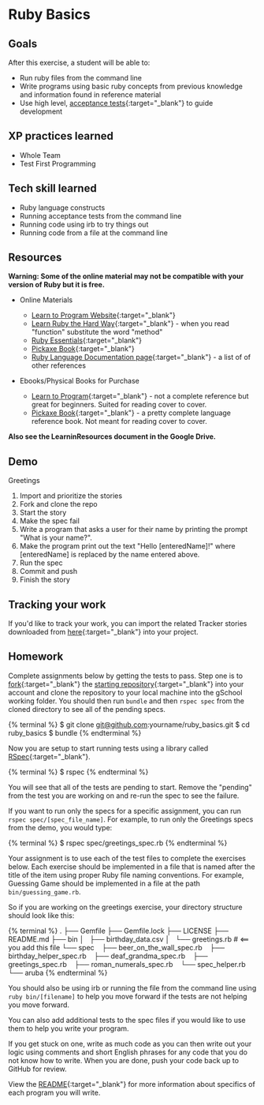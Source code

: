 # Ruby Basics

## Goals

After this exercise, a student will be able to:

* Run ruby files from the command line
* Write programs using basic ruby concepts from previous knowledge and information found in reference material
* Use high level, [acceptance tests](http://www.extremeprogramming.org/rules/functionaltests.html){:target="_blank"} to guide development

## XP practices learned

* Whole Team
* Test First Programming

## Tech skill learned

* Ruby language constructs
* Running acceptance tests from the command line
* Running code using irb to try things out
* Running code from a file at the command line

## Resources

**Warning: Some of the online material may not be compatible with your version of Ruby but it is free.**

* Online Materials
    * [Learn to Program Website](http://pine.fm/LearnToProgram/){:target="_blank"}
    * [Learn Ruby the Hard Way](http://ruby.learncodethehardway.org/){:target="_blank"} - when you read "function" substitute the word "method"
    * [Ruby Essentials](http://www.techotopia.com/index.php/Ruby_Essentials){:target="_blank"}
    * [Pickaxe Book](http://ruby-doc.com/docs/ProgrammingRuby/){:target="_blank"}
    * [Ruby Language Documentation page](https://www.ruby-lang.org/en/documentation/){:target="_blank"} - a list of of other references

* Ebooks/Physical Books for Purchase
    * [Learn to Program](http://pragprog.com/book/ltp2/learn-to-program){:target="_blank"} - not a complete reference but great for beginners. Suited for reading cover to cover.
    * [Pickaxe Book](http://pragprog.com/book/ruby4/programming-ruby-1-9-2-0){:target="_blank"} - a pretty complete language reference book. Not meant for reading cover to cover.

**Also see the LearninResources document in the Google Drive.**

## Demo

Greetings

1. Import and prioritize the stories
1. Fork and clone the repo
1. Start the story
1. Make the spec fail
1. Write a program that asks a user for their name by printing the prompt "What is your name?".
1. Make the program print out the text "Hello [enteredName]!" where [enteredName] is replaced by the
name entered above.
1. Run the spec
1. Commit and push
1. Finish the story

## Tracking your work

If you'd like to track your work, you can
import the related Tracker stories downloaded from
[here](http://students.gschool.it/trackerStories/rubyBasicsStories.csv){:target="_blank"} into your project.

## Homework

Complete assignments below by getting the tests to pass. Step one is to [fork](https://help.github.com/articles/fork-a-repo){:target="_blank"}
the [starting repository](https://github.com/gSchool/ruby_basics){:target="_blank"} into your account and clone the repository to your local machine
into the gSchool working folder. You should then run `bundle` and then `rspec spec` from the cloned directory to see all of the pending specs.

{% terminal %}
$ git clone git@github.com:yourname/ruby_basics.git
$ cd ruby_basics
$ bundle
{% endterminal %}

Now you are setup to start running tests using a library called [RSpec](https://github.com/rspec/rspec){:target="_blank"}.

{% terminal %}
$ rspec
{% endterminal %}

You will see that all of the tests are pending to start.
Remove the "pending" from the test you are working on and re-run the spec to see the failure.

If you want to run only the specs for a specific assignment, you can run `rspec spec/[spec_file_name]`.
For example, to run only the Greetings specs from the demo, you would type: 

{% terminal %}
$ rspec spec/greetings_spec.rb
{% endterminal %}

Your assignment is to use each of the test files to complete the exercises below. Each exercise
should be implemented in a file that is named after the title of the item using
proper Ruby file naming conventions. For example, Guessing Game
should be implemented in a file at the path `bin/guessing_game.rb`.

So if you are working on the greetings exercise, your directory structure should look like this:

{% terminal %}
.
├── Gemfile
├── Gemfile.lock
├── LICENSE
├── README.md
├── bin
│   ├── birthday_data.csv
│   └── greetings.rb # <== you add this file
└── spec
    ├── beer_on_the_wall_spec.rb
    ├── birthday_helper_spec.rb
    ├── deaf_grandma_spec.rb
    ├── greetings_spec.rb
    ├── roman_numerals_spec.rb
    └── spec_helper.rb
    └── aruba
{% endterminal %}

You should also be using irb or running the file from the command line using `ruby bin/[filename]`
to help you move forward if the tests are not helping you move forward.

You can also add additional tests to the spec files if you would like to use them to help
you write your program.

If you get stuck on one, write as much code as you can then write out your logic using comments and
short English phrases for any code that you do not know how to write.
When you are done, push your code back up to GitHub for review.

View the [README](https://github.com/gSchool/ruby_basics/blob/master/README.md){:target="_blank"}
for more information about specifics of each program you will write.